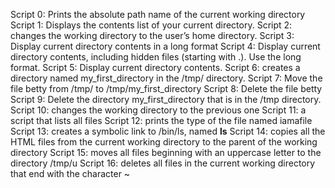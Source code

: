 Script 0: Prints the absolute path name of the current working directory
Script 1: Displays the contents list of your current directory.
Script 2: changes the working directory to the user’s home directory.
Script 3: Display current directory contents in a long format
Script 4: Display current directory contents, including hidden files (starting with .). Use the long format.
Script 5: Display current directory contents.
Script 6: creates a directory named my_first_directory in the /tmp/ directory.
Script 7: Move the file betty from /tmp/ to /tmp/my_first_directory
Script 8: Delete the file betty
Script 9: Delete the directory my_first_directory that is in the /tmp directory.
Script 10: changes the working directory to the previous one
Script 11: a script that lists all files
 Script 12: prints the type of the file named iamafile
Script 13: creates a symbolic link to /bin/ls, named __ls__
Script 14: copies all the HTML files from the current working directory to the parent of the working directory
Script 15: moves all files beginning with an uppercase letter to the directory /tmp/u
Script 16: deletes all files in the current working directory that end with the character ~
